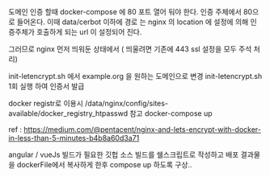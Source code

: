 도메인 인증 할때 docker-compose 에 80 포트 열어 둬야 한다. 인증 주체에서 80으로 들어온다. 
이때 data/cerbot 이하에 경로 는 nginx 의 location 에 설정에 의해 
인증주체가 호출하게 되는 url 이 설정되어 진다. 

그러므로 nginx 먼저 띄워둔 상태에서 ( 띄울려면 기존에 443 ssl 설정을 모두 주석 처리)

init-letencrypt.sh 에서 example.org 을 원하는 도메인으로 변경
init-letencrypt.sh 1회 실행 하여 인증서 발급 

docker registr로 이용시 /data/nginx/config/sites-available/docker_registry_htpasswd 참고
docker-compose up  


ref : https://medium.com/@pentacent/nginx-and-lets-encrypt-with-docker-in-less-than-5-minutes-b4b8a60d3a71

angular / vueJs 빌드가 필요한 깃헙 소스 빌드를 쉘스크립트로 작성하고
배포 결과물을 dockerFile에서 복사하게 한후 compose up 하도록 구상.. 


